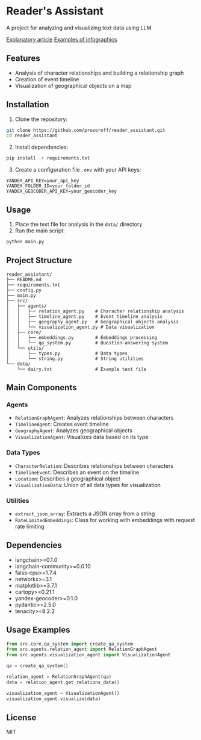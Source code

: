 # Reader's Assistant

A project for analyzing and visualizing text data using LLM.

[Explanatory article](https://habr.com/ru/articles/900870/)
[Examples of infographics](https://prozoroff.github.io/reader_assistant/mermaid/)

## Features

- Analysis of character relationships and building a relationship graph
- Creation of event timeline
- Visualization of geographical objects on a map

## Installation

1. Clone the repository:
```bash
git clone https://github.com/prozoroff/reader_assistant.git
cd reader_assistant
```

2. Install dependencies:
```bash
pip install -r requirements.txt
```

3. Create a configuration file `.env` with your API keys:
```
YANDEX_API_KEY=your_api_key
YANDEX_FOLDER_ID=your_folder_id
YANDEX_GEOCODER_API_KEY=your_geocoder_key
```

## Usage

1. Place the text file for analysis in the `data/` directory
2. Run the main script:
```bash
python main.py
```

## Project Structure

```
reader_assistant/
├── README.md
├── requirements.txt
├── config.py
├── main.py
├── src/
│   ├── agents/
│   │   ├── relation_agent.py    # Character relationship analysis
│   │   ├── timeline_agent.py    # Event timeline analysis
│   │   ├── geography_agent.py   # Geographical objects analysis
│   │   └── visualization_agent.py # Data visualization
│   ├── core/
│   │   ├── embeddings.py        # Embeddings processing
│   │   └── qa_system.py         # Question-answering system
│   └── utils/
│       ├── types.py             # Data types
│       └── string.py            # String utilities
└── data/
    └── dairy.txt                # Example text file
```

## Main Components

### Agents

- `RelationGraphAgent`: Analyzes relationships between characters
- `TimelineAgent`: Creates event timeline
- `GeographyAgent`: Analyzes geographical objects
- `VisualizationAgent`: Visualizes data based on its type

### Data Types

- `CharacterRelation`: Describes relationships between characters
- `TimelineEvent`: Describes an event on the timeline
- `Location`: Describes a geographical object
- `VisualizationData`: Union of all data types for visualization

### Utilities

- `extract_json_array`: Extracts a JSON array from a string
- `RateLimitedEmbeddings`: Class for working with embeddings with request rate limiting

## Dependencies

- langchain>=0.1.0
- langchain-community>=0.0.10
- faiss-cpu>=1.7.4
- networkx>=3.1
- matplotlib>=3.7.1
- cartopy>=0.21.1
- yandex-geocoder>=0.1.0
- pydantic>=2.5.0
- tenacity>=8.2.2

## Usage Examples

```python
from src.core.qa_system import create_qa_system
from src.agents.relation_agent import RelationGraphAgent
from src.agents.visualization_agent import VisualizationAgent

qa = create_qa_system()

relation_agent = RelationGraphAgent(qa)
data = relation_agent.get_relations_data()

visualization_agent = VisualizationAgent()
visualization_agent.visualize(data)
```

## License

MIT 
